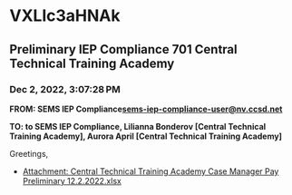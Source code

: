 # VXLlc3aHNAk
## Preliminary IEP Compliance 701 Central Technical Training Academy
### Dec 2, 2022, 3:07:28 PM
**FROM: SEMS IEP Compliance<sems-iep-compliance-user@nv.ccsd.net>**

**TO: to SEMS IEP Compliance, Lilianna Bonderov [Central Technical Training Academy], Aurora April [Central Technical Training Academy]**


Greetings,  





* [Attachment: Central Technical Training Academy Case Manager Pay Preliminary 12.2.2022.xlsx](VXLlc3aHNAk-attachment-1.xlsx)
